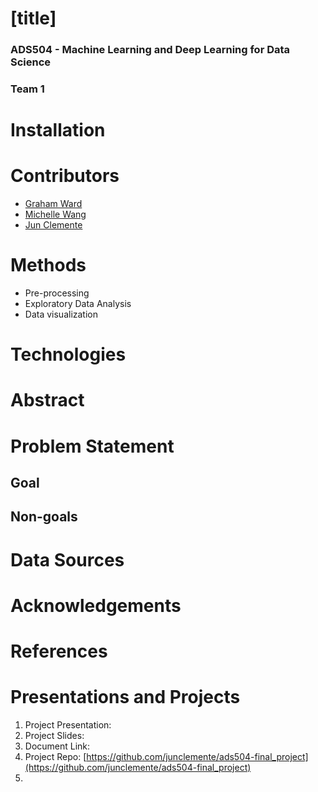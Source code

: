 # [title]

### ADS504 - Machine Learning and Deep Learning for Data Science

### Team 1

# Installation

# Contributors

- [Graham Ward](https://github.com/gw-00)
- [Michelle Wang](https://github.com/xuany823)
- [Jun Clemente](https://github.com/junclemente)

# Methods

- Pre-processing
- Exploratory Data Analysis
- Data visualization

# Technologies

# Abstract

# Problem Statement

## Goal

## Non-goals

# Data Sources

# Acknowledgements

# References

# Presentations and Projects

1.  Project Presentation:
2.  Project Slides:
3.  Document Link:
4.  Project Repo: [https://github.com/junclemente/ads504-final_project](https://github.com/junclemente/ads504-final_project)
5.
